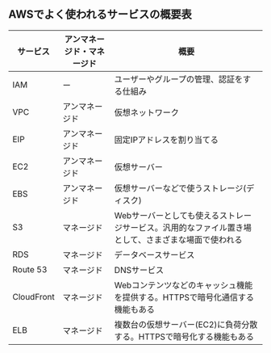 ## AWSでよく使われるサービスの概要表

| サービス | アンマネージド・マネージド | 概要 |
|-----------|-----------|-----------|
| IAM     | ー     | ユーザーやグループの管理、認証をする仕組み     |
| VPC     | アンマネージド     | 仮想ネットワーク     |
| EIP     | アンマネージド     | 固定IPアドレスを割り当てる     |
| EC2     | アンマネージド     | 仮想サーバー     |
| EBS     | アンマネージド     | 仮想サーバーなどで使うストレージ(ディスク)     |
| S3     | マネージド     | Webサーバーとしても使えるストレージサービス。汎用的なファイル置き場として、さまざまな場面で使われる     |
| RDS     | マネージド     | データベースサービス     |
| Route 53     | マネージド     | DNSサービス     |
| CloudFront     | マネージド     | Webコンテンツなどのキャッシュ機能を提供する。HTTPSで暗号化通信する機能もある     |
| ELB     | マネージド     | 複数台の仮想サーバー(EC2)に負荷分散する。HTTPSで暗号化する機能もある     |